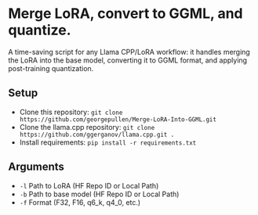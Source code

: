 # Merge LoRA, convert to GGML, and quantize.
A time-saving script for any Llama CPP/LoRA workflow: it handles merging the LoRA into the base model, converting it to GGML format, and applying post-training quantization.

## Setup
* Clone this repository: ```git clone https://github.com/georgepullen/Merge-LoRA-Into-GGML.git```
* Clone the llama.cpp repository: ```git clone https://github.com/ggerganov/llama.cpp.git .```
* Install requirements: ```pip install -r requirements.txt```

## Arguments
* ```-l``` Path to LoRA (HF Repo ID or Local Path)
* ```-b``` Path to base model (HF Repo ID or Local Path)
* ```-f``` Format (F32, F16, q6_k, q4_0, etc.)
